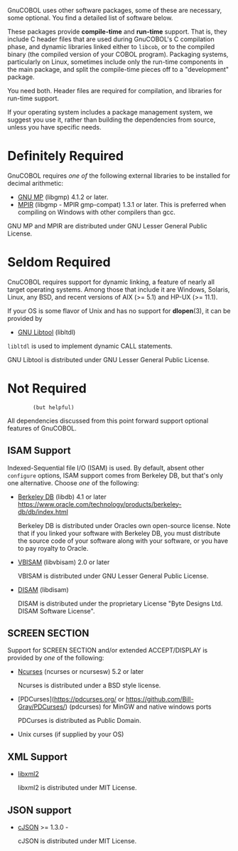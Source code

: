 GnuCOBOL uses other software packages, some of these are necessary,
some optional. You find a detailed list of software below. 

These packages provide **compile-time** and **run-time** support. That is,
they include C header files that are used during GnuCOBOL's C
compilation phase, and dynamic libraries linked either to `libcob`, or
to the compiled binary (the compiled version of your COBOL
program). Packaging systems, particularly on Linux, sometimes include
only the run-time components in the main package, and split the
compile-time pieces off to a "development" package.  

You need both. Header files are required for compilation, and
libraries for run-time support.

If your operating system includes a package management system, we
suggest you use it, rather than building the dependencies from source,
unless you have specific needs.

Definitely Required
===================

GnuCOBOL requires *one of* the following external libraries to be installed
for decimal arithmetic:

* [GNU MP](https://gmplib.org) (libgmp) 4.1.2 or later.
* [MPIR](http://mpir.org) (libgmp - MPIR gmp-compat) 1.3.1 or later. 
This is preferred when compiling on Windows with other compilers than gcc. 

GNU MP and MPIR are distributed under GNU Lesser General Public License.

Seldom Required
===============

CnuCOBOL requires support for dynamic linking, a feature of nearly all
target operating systems. Among those that include it are Windows,
Solaris, Linux, any BSD, and recent versions of AIX (>= 5.1) and HP-UX
(>= 11.1).

If your OS is some flavor of Unix and has no support for
**dlopen**(3), it can be provided by

* [GNU Libtool](https://www.gnu.org/software/libtool/libtool.html)  (libltdl)

`libltdl` is used to implement dynamic CALL statements.  

GNU Libtool is distributed under GNU Lesser General Public License.

Not Required
============
            (but helpful)
			
All dependencies discussed from this point forward support optional
features of GnuCOBOL.

ISAM Support
------------

Indexed-Sequential file I/O (ISAM) is used.  By default, absent other
`configure` options, ISAM support comes from Berkeley DB, but that's only one alternative. Choose *one* of the following: 

*   [Berkeley DB](https://www.oracle.com/) (libdb) 4.1 or later
    https://www.oracle.com/technology/products/berkeley-db/db/index.html

    Berkeley DB is distributed under Oracles own open-source license.
    Note that if you linked your software with Berkeley DB,
    you must distribute the source code of your software along with your
    software, or you have to pay royalty to Oracle.

*   [VBISAM](https://sourceforge.net/projects/vbisam/) (libvbisam) 2.0 or later
    
    VBISAM is distributed under GNU Lesser General Public License.

*   [DISAM](http://www.isamcentral.com) (libdisam)
    
    DISAM is distributed under the proprietary License
    "Byte Designs Ltd. DISAM Software License".


SCREEN SECTION
--------------

Support for SCREEN SECTION and/or extended ACCEPT/DISPLAY is provided
by *one* of the following:

*   [Ncurses](https://www.gnu.org/software/ncurses/ncurses.html)
    (ncurses or ncursesw) 5.2 or later
    
    Ncurses is distributed under a BSD style license.

*   [PDCurses](https://pdcurses.org/ or https://github.com/Bill-Gray/PDCurses/)
	(pdcurses) for MinGW and native windows ports
	
    PDCurses is distributed as Public Domain.

*   Unix curses (if supplied by your OS)

XML Support
-----------

*   [libxml2](http://xmlsoft.org)

    libxml2 is distributed under MIT License.

JSON support
------------

*   [cJSON](https://github.com/DaveGamble/cJSON) >= 1.3.0 - 

    cJSON is distributed under MIT License.

